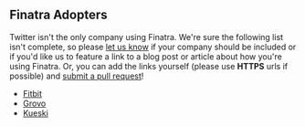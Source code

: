 ## Finatra Adopters

Twitter isn't the only company using Finatra. We're sure the following list isn't complete, so please [let us know][0] if your company should be included or if you'd like us to feature a link to a blog post or article about how you're using Finatra. Or, you can add the links yourself (please use **HTTPS** urls if possible) and [submit a pull request][1]!

[0]: https://twitter.com/finatra
[1]: https://github.com/twitter/finatra/blob/release/CONTRIBUTING.md

* [Fitbit](https://www.fitbit.com/)
* [Grovo](https://www.grovo.com/)
* [Kueski](https://kueski.com)
